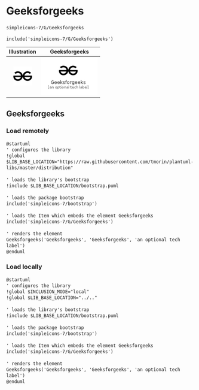 # Geeksforgeeks


```text
simpleicons-7/G/Geeksforgeeks
```

```text
include('simpleicons-7/G/Geeksforgeeks')
```



| Illustration | Geeksforgeeks |
| :---: | :---: |
| ![illustration for Illustration](../../simpleicons-7/G/Geeksforgeeks.png) | ![illustration for Geeksforgeeks](../../simpleicons-7/G/Geeksforgeeks.Local.png) |




## Geeksforgeeks

### Load remotely
```plantuml
@startuml
' configures the library
!global $LIB_BASE_LOCATION="https://raw.githubusercontent.com/tmorin/plantuml-libs/master/distribution"

' loads the library's bootstrap
!include $LIB_BASE_LOCATION/bootstrap.puml

' loads the package bootstrap
include('simpleicons-7/bootstrap')

' loads the Item which embeds the element Geeksforgeeks
include('simpleicons-7/G/Geeksforgeeks')

' renders the element
Geeksforgeeks('Geeksforgeeks', 'Geeksforgeeks', 'an optional tech label')
@enduml
```

### Load locally
```plantuml
@startuml
' configures the library
!global $INCLUSION_MODE="local"
!global $LIB_BASE_LOCATION="../.."

' loads the library's bootstrap
!include $LIB_BASE_LOCATION/bootstrap.puml

' loads the package bootstrap
include('simpleicons-7/bootstrap')

' loads the Item which embeds the element Geeksforgeeks
include('simpleicons-7/G/Geeksforgeeks')

' renders the element
Geeksforgeeks('Geeksforgeeks', 'Geeksforgeeks', 'an optional tech label')
@enduml
```

